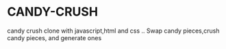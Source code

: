# CANDY-CRUSH
 candy crush clone with javascript,html and css  ..
 Swap candy pieces,crush candy pieces, and generate ones
